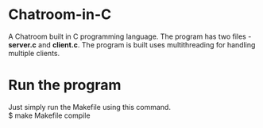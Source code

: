 # Chatroom-in-C

A Chatroom built in C programming language. The program has two files - <b>server.c</b> and <b>client.c</b>. The program is built uses multithreading for handling multiple clients.

# Run the program
Just simply run the Makefile using this command. <br/>
$ make Makefile compile

